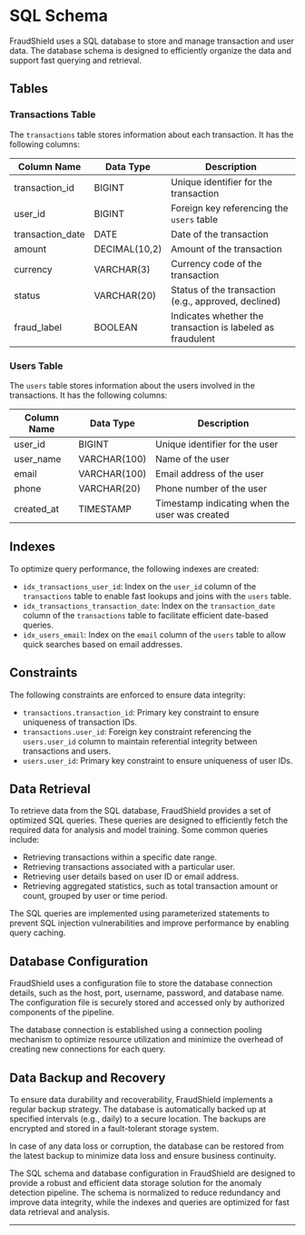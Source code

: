 # SQL Schema

FraudShield uses a SQL database to store and manage transaction and user data. The database schema is designed to efficiently organize the data and support fast querying and retrieval.

## Tables

### Transactions Table

The `transactions` table stores information about each transaction. It has the following columns:

| Column Name       | Data Type    | Description                                                    |
|-------------------|--------------|----------------------------------------------------------------|
| transaction_id    | BIGINT       | Unique identifier for the transaction                          |
| user_id           | BIGINT       | Foreign key referencing the `users` table                       |
| transaction_date  | DATE         | Date of the transaction                                        |
| amount            | DECIMAL(10,2)| Amount of the transaction                                      |
| currency          | VARCHAR(3)   | Currency code of the transaction                               |
| status            | VARCHAR(20)  | Status of the transaction (e.g., approved, declined)           |
| fraud_label       | BOOLEAN      | Indicates whether the transaction is labeled as fraudulent     |

### Users Table

The `users` table stores information about the users involved in the transactions. It has the following columns:

| Column Name | Data Type    | Description                                        |
|-------------|--------------|---------------------------------------------------|
| user_id     | BIGINT       | Unique identifier for the user                     |
| user_name   | VARCHAR(100) | Name of the user                                   |
| email       | VARCHAR(100) | Email address of the user                          |
| phone       | VARCHAR(20)  | Phone number of the user                           |
| created_at  | TIMESTAMP    | Timestamp indicating when the user was created     |

## Indexes

To optimize query performance, the following indexes are created:

- `idx_transactions_user_id`: Index on the `user_id` column of the `transactions` table to enable fast lookups and joins with the `users` table.
- `idx_transactions_transaction_date`: Index on the `transaction_date` column of the `transactions` table to facilitate efficient date-based queries.
- `idx_users_email`: Index on the `email` column of the `users` table to allow quick searches based on email addresses.

## Constraints

The following constraints are enforced to ensure data integrity:

- `transactions.transaction_id`: Primary key constraint to ensure uniqueness of transaction IDs.
- `transactions.user_id`: Foreign key constraint referencing the `users.user_id` column to maintain referential integrity between transactions and users.
- `users.user_id`: Primary key constraint to ensure uniqueness of user IDs.

## Data Retrieval

To retrieve data from the SQL database, FraudShield provides a set of optimized SQL queries. These queries are designed to efficiently fetch the required data for analysis and model training. Some common queries include:

- Retrieving transactions within a specific date range.
- Retrieving transactions associated with a particular user.
- Retrieving user details based on user ID or email address.
- Retrieving aggregated statistics, such as total transaction amount or count, grouped by user or time period.

The SQL queries are implemented using parameterized statements to prevent SQL injection vulnerabilities and improve performance by enabling query caching.

## Database Configuration

FraudShield uses a configuration file to store the database connection details, such as the host, port, username, password, and database name. The configuration file is securely stored and accessed only by authorized components of the pipeline.

The database connection is established using a connection pooling mechanism to optimize resource utilization and minimize the overhead of creating new connections for each query.

## Data Backup and Recovery

To ensure data durability and recoverability, FraudShield implements a regular backup strategy. The database is automatically backed up at specified intervals (e.g., daily) to a secure location. The backups are encrypted and stored in a fault-tolerant storage system.

In case of any data loss or corruption, the database can be restored from the latest backup to minimize data loss and ensure business continuity.

The SQL schema and database configuration in FraudShield are designed to provide a robust and efficient data storage solution for the anomaly detection pipeline. The schema is normalized to reduce redundancy and improve data integrity, while the indexes and queries are optimized for fast data retrieval and analysis.

---
